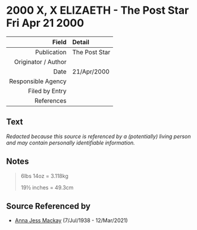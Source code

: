 ﻿---
layout: page
permalink: /sources/s71884324
---

# 2000 X, X ELIZAETH - The Post Star Fri Apr 21 2000

Field | Detail
---:|:---
Publication | The Post Star
Originator / Author | 
Date | 21/Apr/2000
Responsible Agency | 
Filed by Entry | 
References | 

## Text

_Redacted because this source is referenced by a (potentially) living person and may contain personally identifiable information._

## Notes

> 6lbs 14oz = 3.118kg
>
> 19½ inches = 49.3cm
>


## Source Referenced by

* [Anna Jess Mackay](../people/@41265374@-anna-jess-mackay-b1938-7-7-d2021-3-12.md) (7/Jul/1938 - 12/Mar/2021)
